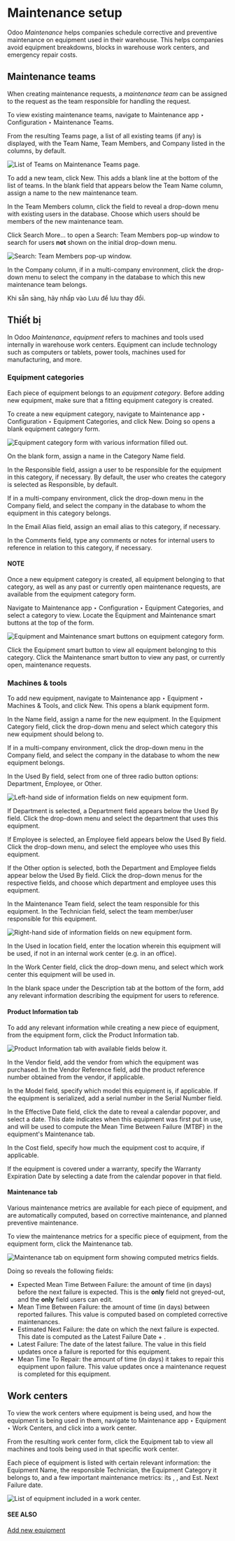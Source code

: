 # Maintenance setup

Odoo *Maintenance* helps companies schedule corrective and preventive maintenance on equipment used
in their warehouse. This helps companies avoid equipment breakdowns, blocks in warehouse work
centers, and emergency repair costs.

## Maintenance teams

When creating maintenance requests, a *maintenance team* can be assigned to the request as the team
responsible for handling the request.

To view existing maintenance teams, navigate to Maintenance app ‣ Configuration
‣ Maintenance Teams.

From the resulting Teams page, a list of all existing teams (if any) is displayed, with
the Team Name, Team Members, and Company listed in the columns,
by default.

![List of Teams on Maintenance Teams page.](../../../.gitbook/assets/maintenance-setup-teams-list.png)

To add a new team, click New. This adds a blank line at the bottom of the list of teams.
In the blank field that appears below the Team Name column, assign a name to the new
maintenance team.

In the Team Members column, click the field to reveal a drop-down menu with existing
users in the database. Choose which users should be members of the new maintenance team.

Click Search More... to open a Search: Team Members pop-up window to search
for users **not** shown on the initial drop-down menu.

![Search: Team Members pop-up window.](../../../.gitbook/assets/maintenance-setup-search-team-members.png)

In the Company column, if in a multi-company environment, click the drop-down menu to
select the company in the database to which this new maintenance team belongs.

Khi sẵn sàng, hãy nhấp vào Lưu để lưu thay đổi.

## Thiết bị

In Odoo *Maintenance*, *equipment* refers to machines and tools used internally in warehouse work
centers. Equipment can include technology such as computers or tablets, power tools, machines used
for manufacturing, and more.

### Equipment categories

Each piece of equipment belongs to an *equipment category*. Before adding new equipment, make sure
that a fitting equipment category is created.

To create a new equipment category, navigate to Maintenance app ‣ Configuration
‣ Equipment Categories, and click New. Doing so opens a blank equipment category
form.

![Equipment category form with various information filled out.](../../../.gitbook/assets/maintenance-setup-category-form.png)

On the blank form, assign a name in the Category Name field.

In the Responsible field, assign a user to be responsible for the equipment in this
category, if necessary. By default, the user who creates the category is selected as
Responsible, by default.

If in a multi-company environment, click the drop-down menu in the Company field, and
select the company in the database to whom the equipment in this category belongs.

In the Email Alias field, assign an email alias to this category, if necessary.

In the Comments field, type any comments or notes for internal users to reference in
relation to this category, if necessary.

#### NOTE
Once a new equipment category is created, all equipment belonging to that category, as well as
any past or currently open maintenance requests, are available from the equipment category form.

Navigate to Maintenance app ‣ Configuration ‣ Equipment Categories, and
select a category to view. Locate the Equipment and Maintenance smart
buttons at the top of the form.

![Equipment and Maintenance smart buttons on equipment category form.](../../../.gitbook/assets/maintenance-setup-smart-buttons.png)

Click the Equipment smart button to view all equipment belonging to this category.
Click the Maintenance smart button to view any past, or currently open, maintenance
requests.

### Machines & tools

To add new equipment, navigate to Maintenance app ‣ Equipment ‣ Machines &
Tools, and click New. This opens a blank equipment form.

In the Name field, assign a name for the new equipment. In the Equipment
Category field, click the drop-down menu and select which category this new equipment should belong
to.

If in a multi-company environment, click the drop-down menu in the Company field, and
select the company in the database to whom the new equipment belongs.

In the Used By field, select from one of three radio button options:
Department, Employee, or Other.

![Left-hand side of information fields on new equipment form.](../../../.gitbook/assets/maintenance-setup-new-equipment-left-side.png)

If Department is selected, a Department field appears below the
Used By field. Click the drop-down menu and select the department that uses this
equipment.

If Employee is selected, an Employee field appears below the Used
By field. Click the drop-down menu, and select the employee who uses this equipment.

If the Other option is selected, both the Department and
Employee fields appear below the Used By field. Click the drop-down menus
for the respective fields, and choose which department and employee uses this equipment.

In the Maintenance Team field, select the team responsible for this equipment. In the
Technician field, select the team member/user responsible for this equipment.

![Right-hand side of information fields on new equipment form.](../../../.gitbook/assets/maintenance-setup-new-equipment-right-side.png)

In the Used in location field, enter the location wherein this equipment will be used,
if not in an internal work center (e.g. in an office).

In the Work Center field, click the drop-down menu, and select which work center this
equipment will be used in.

In the blank space under the Description tab at the bottom of the form, add any relevant
information describing the equipment for users to reference.

#### Product Information tab

To add any relevant information while creating a new piece of equipment, from the equipment form,
click the Product Information tab.

![Product Information tab with available fields below it.](../../../.gitbook/assets/maintenance-setup-product-information.png)

In the Vendor field, add the vendor from which the equipment was purchased. In the
Vendor Reference field, add the product reference number obtained from the vendor, if
applicable.

In the Model field, specify which model this equipment is, if applicable. If the
equipment is serialized, add a serial number in the Serial Number field.

In the Effective Date field, click the date to reveal a calendar popover, and select a
date. This date indicates when this equipment was first put in use, and will be used to compute the
Mean Time Between Failure (MTBF) in the equipment's Maintenance tab.

In the Cost field, specify how much the equipment cost to acquire, if applicable.

If the equipment is covered under a warranty, specify the Warranty Expiration Date by
selecting a date from the calendar popover in that field.

#### Maintenance tab

Various maintenance metrics are available for each piece of equipment, and are automatically
computed, based on corrective maintenance, and planned preventive maintenance.

To view the maintenance metrics for a specific piece of equipment, from the equipment form, click
the Maintenance tab.

![Maintenance tab on equipment form showing computed metrics fields.](../../../.gitbook/assets/maintenance-setup-metrics.png)

Doing so reveals the following fields:

- Expected Mean Time Between Failure: the amount of time (in days) before the next
  failure is expected. This is the **only** field not greyed-out, and the **only** field users can
  edit.
- Mean Time Between Failure: the amount of time (in days) between reported failures.
  This value is computed based on completed corrective maintenances.
- Estimated Next Failure: the date on which the next failure is expected. This date is
  computed as the Latest Failure Date + .
- Latest Failure: The date of the latest failure. The value in this field updates once a
  failure is reported for this equipment.
- Mean Time To Repair: the amount of time (in days) it takes to repair this equipment
  upon failure. This value updates once a maintenance request is completed for this equipment.

## Work centers

To view the work centers where equipment is being used, and how the equipment is being used in them,
navigate to Maintenance app ‣ Equipment ‣ Work Centers, and click into a work
center.

From the resulting work center form, click the Equipment tab to view all machines and
tools being used in that specific work center.

Each piece of equipment is listed with certain relevant information: the Equipment Name,
the responsible Technician, the Equipment Category it belongs to, and a few
important maintenance metrics: its , , and Est. Next Failure date.

![List of equipment included in a work center.](../../../.gitbook/assets/maintenance-setup-work-center.png)

#### SEE ALSO
[Add new equipment](applications/inventory_and_mrp/maintenance/add_new_equipment.md)
